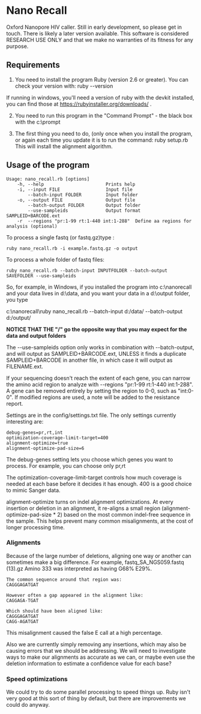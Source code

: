 # Nano Recall  

 Oxford Nanopore HIV caller.  Still in early development, so please get in touch.  There is likely a later version available.  This software is considered RESEARCH USE ONLY and that we make no warranties of its fitness for any purpose.

## Requirements

1)  You need to install the program Ruby (version 2.6 or greater).  You can check your version with:
    ruby --version

If running in windows, you'll need a version of ruby with the devkit installed,
you can find those at https://rubyinstaller.org/downloads/ .

2)  You need to run this program in the "Command Prompt" - the black box with the c:\prompt  

3) The first thing you need to do, (only once when you install the program, or again each time you update it
is to run the command:
    ruby setup.rb
This will install the alignment algorithm.

## Usage of the program

    Usage: nano_recall.rb [options]
        -h, --help                       Prints help
        -i, --input FILE                 Input file
            --batch-input FOLDER         Input folder
        -o, --output FILE                Output file
            --batch-output FOLDER        Output folder
            --use-sampleids              Output format SAMPLEID+BARCODE.ext
        -r  --regions "pr:1-99 rt:1-440 int:1-288"  Define aa regions for analysis (optional)

To process a single fastq (or fastq.gz)type :

    ruby nano_recall.rb -i example.fastq.gz -o output

To process a whole folder of fastq files:

    ruby nano_recall.rb --batch-input INPUTFOLDER --batch-output SAVEFOLDER --use-sampleids


So, for example, in Windows, if you installed the program into c:\nanorecall and your data lives in d:\data, and you want your data in a d:\output folder, you type

c:\nanorecall\ruby nano_recall.rb --batch-input d:/data/ --batch-output d:/output/

**NOTICE THAT THE "/" go the opposite way that you may expect for the data and output folders**

The --use-sampleids option only works in combination with --batch-output, and
will output as SAMPLEID+BARCODE.ext, UNLESS it finds a duplicate SAMPLEID+BARCODE
in another file, in which case it will output as FILENAME.ext.

If your sequencing doesn't reach the extent of each gene, you can narrow the
amino acid region to analyze with --regions "pr:1-99 rt:1-440 int:1-288".  A
gene can be removed entirely by setting the region to 0-0, such as "int:0-0".
If modified regions are used, a note will be added to the resistance report.

Settings are in the config/settings.txt file.  The only settings currently
interesting are:

    debug-genes=pr,rt,int
    optimization-coverage-limit-target=400
    alignment-optimize=true
    alignment-optimize-pad-size=6

The debug-genes setting lets you choose which genes you want to process.   For example, you can choose only pr,rt

The optimization-coverage-limit-target controls how much coverage is needed at
each base before it decides it has enough.   400 is a good choice to mimic Sanger data.

alignment-optimize turns on indel alignment optimizations.  At every insertion
or deletion in an alignment, it re-aligns a small region
(alignment-optimize-pad-size * 2) based on the most common indel-free sequence
in the sample.  This helps prevent many common misalignments, at the cost of
longer processing time.





### Alignments

Because of the large number of deletions, aligning one way or another can sometimes
make a big difference.  For example, fastq_SA_NGS059.fastq (13).gz  Amino 333
was interpreted as having G68% E29%.


    The common sequence around that region was:
    CAGGGAGATGAT

    However often a gap appeared in the alignment like:
    CAGGAGA-TGAT

    Which should have been aligned like:
    CAGGGAGATGAT
    CAGG-AGATGAT

This misalignment caused the false E call at a high percentage.

Also we are currently simply removing any insertions, which may also be causing
errors that we should be addressing.  We will need to investigate ways to make
our alignments as accurate as we can, or maybe even use the deletion information
to estimate a confidence value for each base?



### Speed optimizations

We could try to do some parallel processing to speed things up.  Ruby isn't
very good at this sort of thing by default, but there are improvements we
could do anyway.
